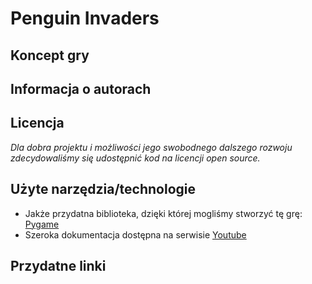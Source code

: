 # Penguin Invaders

## Koncept gry

## Informacja o autorach

## Licencja

*Dla dobra projektu i możliwości jego swobodnego dalszego rozwoju zdecydowaliśmy się udostępnić kod na licencji open source.*

## Użyte narzędzia/technologie
- Jakże przydatna biblioteka, dzięki której mogliśmy stworzyć tę grę: [Pygame](https://www.pygame.org)
- Szeroka dokumentacja dostępna na serwisie [Youtube](https://youtube.com)
## Przydatne linki